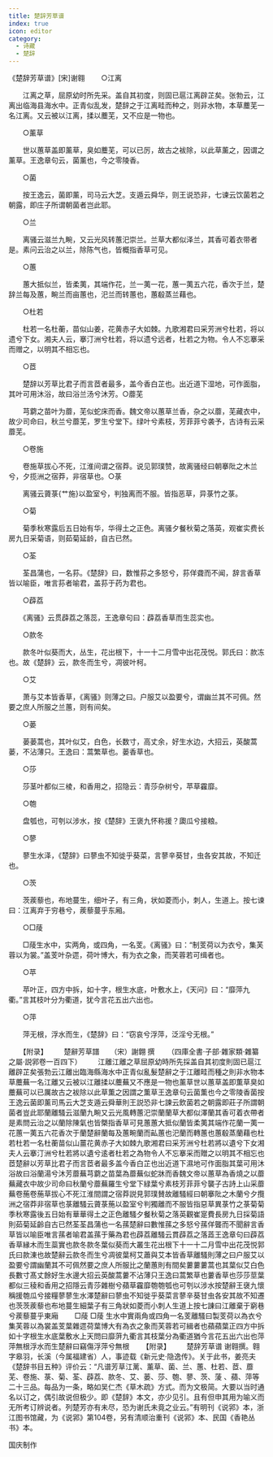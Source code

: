 ```yaml
---
title: 楚辞芳草谱
index: true
icon: editor
category:
  - 诗藏
  - 楚辞
---
```


《楚辞芳草谱》[宋]谢翱 
　　○江离

　　江离之草，屈原幼时所先采。盖自其初度，则固已扈江离辟芷矣。张勃云，江离出临海县海水中。正青似乱发，楚辞之于江离畦而种之，则非水物，本草蘪芜一名江离。又云被以江离，揉以蘪芜，又不应是一物也。

　　○薰草

　　世以蕙草盖即薰草，臭如蘪芜，可以已厉，故古之袚除，以此草薰之，因谓之薰草。王逸章句云，菌薰也，今之零陵香。

　　○菌

　　按王逸云，菌即薰，司马云大芝。支遁云舜华，则王说恐非，七谏云饮菌若之朝露，即庄子所谓朝菌者岂此耶。

　　○兰

　　离骚云滋兰九畹，又云光风转蕙汜崇兰。兰草大都似泽兰，其香可着衣带者是。素问云治之以兰，除陈气也，皆概指香草可见。

　　○蕙

　　蕙大抵似兰，皆柔荑，其端作花，兰一荑一花，蕙一荑五六花，香次于兰，楚辞兰每及蕙，畹兰而亩蕙也，汜兰而转蕙也，蕙殽蒸兰藉也。

　　○杜若

　　杜若一名杜蘅，苗似山姜，花黄赤子大如棘。九歌湘君曰采芳洲兮杜若，将以遗兮下女。湘夫人云，搴汀洲兮杜若，将以遗兮远者，杜若之为物。令人不忘搴采而赠之，以明其不相忘也。

　　○茝

　　楚辞以芳草比君子而言茝者最多，盖今香白芷也。出近道下湿地，可作面脂，其叶可用沐浴，故曰浴兰汤兮沐芳。○蘼芜

　　芎藭之苗叶为蘼，芜似蛇床而香。魏文帝以蕙草兰香，杂之以蘼，芜藏衣中，故少司命曰，秋兰兮蘼芜，罗生兮堂下。绿叶兮素枝，芳菲菲兮袭予，古诗有云采蘼芜。

　　○卷施

　　卷施草拔心不死，江淮间谓之宿莽。说见郭璞赞，故离骚经曰朝搴阰之木兰兮，夕揽洲之宿莽，非宿草也。○菉

　　离骚云薋菉{艹施}以盈室兮，判独离而不服。皆指恶草，异菉竹之菉。

　　○菊

　　菊季秋寒露后五日始有华，华得土之正色。离骚夕餐秋菊之落英，观崔实费长房九日采菊语，则茹菊延龄，自古已然。

　　○荃

　　荃昌蒲也，一名荪。《楚辞》曰，数惟荪之多怒兮，荪佯聋而不闻，辞言香草皆以喻臣，唯言荪者喻君，盖荪于药为君也。

　　○薜荔

　　《离骚》云贯薜荔之落蕊，王逸章句曰：薜荔香草而生蕊实也。

　　○款冬

　　款冬叶似葵而大，丛生，花出根下，十一十二月雪中出花茂悦。郭氏曰：款冻也。故《楚辞》云，款冬而生兮，凋彼叶柯。

　　○艾

　　萧与艾本皆香草，《离骚》则薄之曰。户服艾以盈要兮，谓幽兰其不可佩。然要之庶人所服之兰蕙，则有间矣。

　　○蒌

　　蒌蒌蒿也，其叶似艾，白色，长数寸，高丈余，好生水边，大招云，英酸蒿蒌，不沾薄只。王逸曰：蒿繁草也。蒌香草也。

　　○莎

　　莎茎叶都似三棱，和香用之，招隐云：青莎杂树兮，苹草靃靡。

　　○匏

　　盘瓠也，可刳以涉水，按《楚辞》王褒九怀称援？瓟瓜兮接粮。

　　○蓼

　　蓼生水泽，《楚辞》曰蓼虫不知徙乎葵菜，言蓼辛葵甘，虫各安其故，不知迁也。

　　○茨

　　茨蒺藜也，布地蔓生，细叶子，有三角，状如菱而小，刺人，生道上。按七谏曰：江离弃于穷巷兮，蒺藜蔓乎东厢。

　　○□䔖

　　□䔖生水中，实两角，或四角，一名芰。《离骚》曰：“制芰荷以为衣兮，集芙蓉以为裳。”盖芰叶杂遝，荷叶博大，有为衣之象，而芙蓉若可缉者也。

　　○苹

　　苹叶正，四方中拆，如十字，根生水底，叶敷水上，《天问》曰：“靡萍九衢。”言其枝叶分为衢道，犹今言花五出六出也。

　　○萍

　　萍无根，浮水而生，《楚辞》曰：“窃哀兮浮萍，泛淫兮无根。”

　　【附录】
　　楚辭芳草譜　　（宋）謝翺 撰
　　（四庫全書·子部·雜家類·雜纂之屬·説郛卷一百四下）
　　江離江離之草屈原幼時所先採盖自其初度則固已扈江離辟芷矣張勃云江離出臨海縣海水中正青似亂髮楚辭之于江離畦而種之則非水物本草蘪蕪一名江離又云被以江離揉以蘪蕪又不應是一物也薰草世以蕙草盖即薫草臭如蘪蕪可以已厲故古之袚除以此草薫之因謂之薫草王逸章句云菌薫也今之零陵香菌按王逸云菌即薰司馬云大芝支遁云舜華則王説恐非七諫云飲菌若之朝露即莊子所謂朝菌者豈此耶蘭離騷云滋蘭九畹又云光風轉蕙汜崇蘭蘭草大都似澤蘭其香可着衣帶者是素問云治之以蘭除陳氣也皆槩指香草可見蕙蕙大抵似蘭皆柔荑其端作花蘭一荑一花蕙一荑五六花香次于蘭楚辭蘭每及蕙畹蘭而畆蕙也汜蘭而轉蕙也蕙殽蒸蘭藉也杜若杜若一名杜蘅苗似山薑花黄赤子大如棘九歌湘君曰采芳洲兮杜若將以遺兮下女湘夫人云搴汀洲兮杜若將以遺兮逺者杜若之為物令人不忘搴采而贈之以明其不相忘也茝楚辭以芳草比君子而言茝者最多盖今香白芷也出近道下濕地可作面脂其葉可用沐浴故曰浴蘭湯兮沐芳蘼蕪芎藭之苗葉為蘼蕪似蛇牀而香魏文帝以蕙草為香燒之以蘼蕪藏衣中故少司命曰秋蘭兮蘼蕪羅生兮堂下緑葉兮素枝芳菲菲兮襲子古詩上山采蘼蕪卷葹卷葹草拔心不死江淮間謂之宿莽説見郭璞賛故離騷經曰朝搴阰之木蘭兮夕攬洲之宿莽非宿草也菉離騷云薋菉葹以盈室兮判獨離而不服皆指惡草異菉竹之菉菊菊季秋寒露後五日始有華華得土之正色離騷夕餐秋菊之落英觀崔寔費長房九日採菊語則茹菊延齡自古已然荃荃昌蒲也一名蓀楚辭曰數惟蓀之多怒兮蓀佯聾而不聞辭言香草皆以喻臣唯言蓀者喻君盖蓀于藥為君也薜荔離騷云貫薜荔之落蕋王逸章句曰薜荔香草縁木而生蘂實也款冬款冬葉似葵而大叢生花出根下十一十二月雪中出花茂悦郭氏曰款涷也故楚辭云款冬而生兮凋彼葉柯艾蕭與艾本皆香草離騷則薄之曰户服艾以盈要兮謂幽蘭其不可佩然要之庶人所服比之蘭蕙則有間矣蔞蔞蔞蒿也其葉似艾白色長數寸髙丈餘好生水邊大招云英酸蒿蔞不沾薄只王逸曰蒿繁草也蔞香草也莎莎莖葉都似三稜和香用之招隱云青莎雜樹兮蘋草靃靡匏匏瓠也可刳以涉水按楚辭王襃九懷稱援匏瓜兮接糧蓼蓼生水澤楚辭曰蓼虫不知徙乎葵菜言蓼辛葵甘虫各安其故不知遷也茨茨蒺藜也布地蔓生細葉子有三角狀如菱而小刺人生道上按七諌曰江離棄于窮巷兮蒺藜蔓乎東廂
　　□䔖 □䔖 生水中實兩角或四角一名芰離騷曰製芰荷以為衣兮集芙蓉以為裳盖芰葉雜遝荷葉博大有為衣之象而芙蓉若可緝者也蘋蘋葉正四方中拆如十字根生水底葉敷水上天問曰靡蓱九衢言其枝葉分為衢道猶今言花五出六出也萍萍無根浮水而生楚辭曰竊傷浮萍兮無根
　　【附录】
　　楚辞芳草谱 谢翱撰。翱字皋羽，长溪（今属福建省）人，事迹载《新元史·隐逸传》。关于此书，姜亮夫《楚辞书目五种》评价云：“凡谱芳草江蓠、薰草、菌、兰、蕙、杜若、茝、蘼芜、卷施、菉、菊、荃、薜荔、款冬、艾、蒌、莎、匏、蓼、茨、蔆 、蘋、萍等二十三品。每品为一条，略如吴仁杰《草木疏》方式。而为文极简。大要以当时通名以订之，偶引故说但极少。即《楚辞》本文，亦少见引。且有但申其用为喻义而无所考订辨说者。列楚芳亦有未尽，恐为谢氏未竟之业云。”有明刊《说郛》本，浙江图书馆藏，为《说郛》第104卷，另有清顺治重刊《说郛》本、民国《香艳丛书》本。  
 
国庆制作
 
